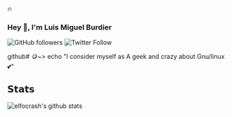 :fire:


### Hey 👋, I'm Luis Miguel Burdier
![GitHub followers](https://img.shields.io/github/followers/burdier?style=for-the-badge)
![Twitter Follow](https://img.shields.io/twitter/follow/burdierluis?style=for-the-badge)


github# 🪙~> echo "I consider myself as A  geek and crazy about Gnu/linux 💕"
      

## 𝗦𝘁𝗮𝘁𝘀
![elfocrash's github stats](https://github-readme-stats.vercel.app/api?username=burdier&show_icons=true&theme=dracula)

